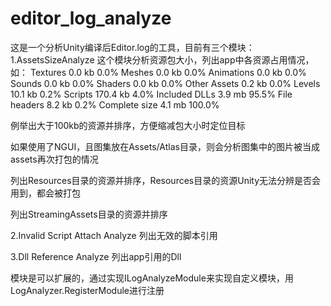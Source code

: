 editor_log_analyze
==================

这是一个分析Unity编译后Editor.log的工具，目前有三个模块：
1.AssetsSizeAnalyze
这个模块分析资源包大小，列出app中各资源占用情况，如：
Textures      0.0 kb	 0.0%
Meshes        0.0 kb	 0.0%
Animations    0.0 kb	 0.0%
Sounds        0.0 kb	 0.0%
Shaders       0.0 kb	 0.0%
Other Assets  0.2 kb	 0.0%
Levels        10.1 kb	 0.2%
Scripts       170.4 kb	 4.0%
Included DLLs 3.9 mb	 95.5%
File headers  8.2 kb	 0.2%
Complete size 4.1 mb	 100.0%

例举出大于100kb的资源并排序，方便缩减包大小时定位目标

如果使用了NGUI，且图集放在Assets/Atlas目录，则会分析图集中的图片被当成assets再次打包的情况

列出Resources目录的资源并排序，Resources目录的资源Unity无法分辨是否会用到，都会被打包

列出StreamingAssets目录的资源并排序


2.Invalid Script Attach Analyze
列出无效的脚本引用

3.Dll Reference Analyze
列出app引用的Dll

模块是可以扩展的，通过实现ILogAnalyzeModule来实现自定义模块，用LogAnalyzer.RegisterModule进行注册
